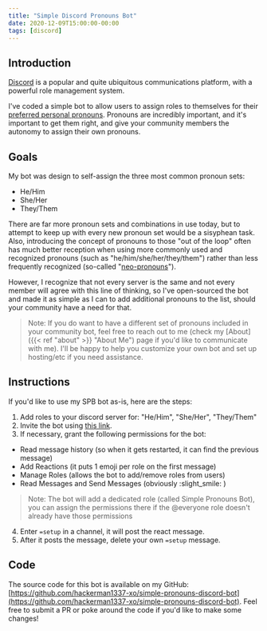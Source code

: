 ```yaml
---
title: "Simple Discord Pronouns Bot"
date: 2020-12-09T15:00:00-00:00
tags: [discord]
---
```


## Introduction

[Discord](https://discord.com) is a popular and quite ubiquitous communications platform, with a powerful role management system.

I've coded a simple bot to allow users to assign roles to themselves for their [preferred personal pronouns](https://www.adl.org/education/resources/tools-and-strategies/lets-get-it-right-using-correct-pronouns-and-names). Pronouns are incredibly important, and it's important to get them right, and give your community members the autonomy to assign their own pronouns.

## Goals 
My bot was design to self-assign the three most common pronoun sets:

- He/Him
- She/Her
- They/Them

There are far more pronoun sets and combinations in use today, but to attempt to keep up with every new pronoun set would be a sisyphean task. Also, introducing the concept of pronouns to those "out of the loop" often has much better reception when using more commonly used and recognized pronouns (such as "he/him/she/her/they/them") rather than less frequently recognized (so-called "[neo-pronouns](https://lgbta.wikia.org/wiki/Neopronouns)").

However, I recognize that not every server is the same and not every member will agree with this line of thinking, so I've open-sourced the bot and made it as simple as I can to add additional pronouns to the list, should your community have a need for that.

> Note: If you do want to have a different set of pronouns included in your community bot, feel free to reach out to me (check my [About]({{< ref "about" >}} "About Me") page if you'd like to communicate with me). I'll be happy to help you customize your own bot and set up hosting/etc if you need assistance.

## Instructions

If you'd like to use my SPB bot as-is, here are the steps:

1. Add roles to your discord server for: "He/Him", "She/Her", "They/Them"
2. Invite the bot using [this link](https://discord.com/oauth2/authorize?client_id=783782475146723339&scope=bot&permissions=268774464).
3. If necessary, grant the following permissions for the bot:
- Read message history (so when it gets restarted, it can find the previous message)
- Add Reactions (it puts 1 emoji per role on the first message)
- Manage Roles (allows the bot to add/remove roles from users)
- Read Messages and Send Messages (obviously :slight_smile: )
> Note: The bot will add a dedicated role (called Simple Pronouns Bot), you can assign the permissions there if the @everyone role doesn't already have those permissions
4. Enter `=setup` in a channel, it will post the react message.
5. After it posts the message, delete your own `=setup` message.

## Code

The source code for this bot is available on my GitHub: [https://github.com/hackerman1337-xo/simple-pronouns-discord-bot](https://github.com/hackerman1337-xo/simple-pronouns-discord-bot). Feel free to submit a PR or poke around the code if you'd like to make some changes!